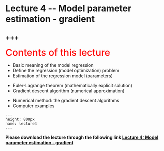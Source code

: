 # Lecture 4 -- Model parameter estimation - gradient

+++
---

<span style = "color: red; font-weight: 500;  font-size: 30px; text-align: left">Contents of this lecture</span>  <br />

* Basic meaning of the model regression
* Define the regression (model optimization) problem
* Estimation of the regression model (parameters) 
- Euler-Lagrange theorem (mathematically explicit solution) 
- Gradient descent algorithm (numerical approximation)
* Numerical method: the gradient descent algorithms
* Computer examples



```{figure} ./lectures/lecture4.png
---
height: 800px
name: lecture4
---
```

**Please download the lecture through the following link [Lecture 4: Model parameter estimation - gradient](https://github.com/wengangmao/fmms050/blob/main/contents/regression/lectures/Lecture%204%20-%20Model%20parameter%20estimation%20-%20gradient.pdf)**